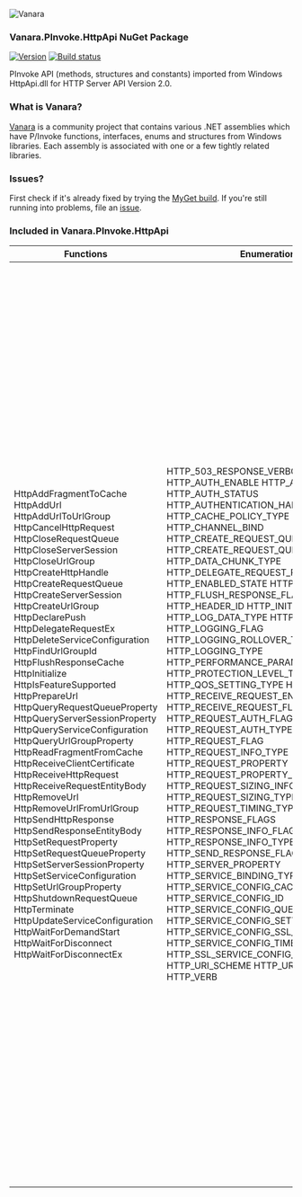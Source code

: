 ﻿![Vanara](https://raw.githubusercontent.com/dahall/Vanara/master/docs/icons/VanaraHeading.png)
### **Vanara.PInvoke.HttpApi NuGet Package**
[![Version](https://img.shields.io/nuget/v/Vanara.PInvoke.HttpApi?label=NuGet&style=flat-square)](https://github.com/dahall/Vanara/releases)
[![Build status](https://github.com/dahall/Vanara/actions/workflows/cibuild.yml/badge.svg?branch=master)](https://github.com/dahall/Vanara/actions/workflows/cibuild.yml)

PInvoke API (methods, structures and constants) imported from Windows HttpApi.dll for HTTP Server API Version 2.0.

### **What is Vanara?**

[Vanara](https://github.com/dahall/Vanara) is a community project that contains various .NET assemblies which have P/Invoke functions, interfaces, enums and structures from Windows libraries. Each assembly is associated with one or a few tightly related libraries.

### **Issues?**

First check if it's already fixed by trying the [MyGet build](https://www.myget.org/feed/Packages/vanara).
If you're still running into problems, file an [issue](https://github.com/dahall/Vanara/issues).

### **Included in Vanara.PInvoke.HttpApi**

Functions | Enumerations | Structures
--- | --- | ---
HttpAddFragmentToCache HttpAddUrl HttpAddUrlToUrlGroup HttpCancelHttpRequest HttpCloseRequestQueue HttpCloseServerSession HttpCloseUrlGroup HttpCreateHttpHandle HttpCreateRequestQueue HttpCreateServerSession HttpCreateUrlGroup HttpDeclarePush HttpDelegateRequestEx HttpDeleteServiceConfiguration HttpFindUrlGroupId HttpFlushResponseCache HttpInitialize HttpIsFeatureSupported HttpPrepareUrl HttpQueryRequestQueueProperty HttpQueryServerSessionProperty HttpQueryServiceConfiguration HttpQueryUrlGroupProperty HttpReadFragmentFromCache HttpReceiveClientCertificate HttpReceiveHttpRequest HttpReceiveRequestEntityBody HttpRemoveUrl HttpRemoveUrlFromUrlGroup HttpSendHttpResponse HttpSendResponseEntityBody HttpSetRequestProperty HttpSetRequestQueueProperty HttpSetServerSessionProperty HttpSetServiceConfiguration HttpSetUrlGroupProperty HttpShutdownRequestQueue HttpTerminate HttpUpdateServiceConfiguration HttpWaitForDemandStart HttpWaitForDisconnect HttpWaitForDisconnectEx                                                           | HTTP_503_RESPONSE_VERBOSITY HTTP_AUTH_ENABLE HTTP_AUTH_EX_FLAG HTTP_AUTH_STATUS HTTP_AUTHENTICATION_HARDENING_LEVELS HTTP_CACHE_POLICY_TYPE HTTP_CHANNEL_BIND HTTP_CREATE_REQUEST_QUEUE_FLAG HTTP_CREATE_REQUEST_QUEUE_PROPERTY_ID HTTP_DATA_CHUNK_TYPE HTTP_DELEGATE_REQUEST_PROPERTY_ID HTTP_ENABLED_STATE HTTP_FEATURE_ID HTTP_FLUSH_RESPONSE_FLAG HTTP_HEADER_ID HTTP_INIT HTTP_LOG_DATA_TYPE HTTP_LOG_FIELD HTTP_LOGGING_FLAG HTTP_LOGGING_ROLLOVER_TYPE HTTP_LOGGING_TYPE HTTP_PERFORMANCE_PARAM_TYPE HTTP_PROTECTION_LEVEL_TYPE HTTP_QOS_SETTING_TYPE HTTP_RECEIVE HTTP_RECEIVE_REQUEST_ENTITY_BODY_FLAG HTTP_RECEIVE_REQUEST_FLAG HTTP_REQUEST_AUTH_FLAG HTTP_REQUEST_AUTH_TYPE HTTP_REQUEST_FLAG HTTP_REQUEST_INFO_TYPE HTTP_REQUEST_PROPERTY HTTP_REQUEST_PROPERTY_SNI_FLAG HTTP_REQUEST_SIZING_INFO_FLAG HTTP_REQUEST_SIZING_TYPE HTTP_REQUEST_TIMING_TYPE HTTP_RESPONSE_FLAGS HTTP_RESPONSE_INFO_FLAGS HTTP_RESPONSE_INFO_TYPE HTTP_SEND_RESPONSE_FLAG HTTP_SERVER_PROPERTY HTTP_SERVICE_BINDING_TYPE HTTP_SERVICE_CONFIG_CACHE_KEY HTTP_SERVICE_CONFIG_ID HTTP_SERVICE_CONFIG_QUERY_TYPE HTTP_SERVICE_CONFIG_SETTING_KEY HTTP_SERVICE_CONFIG_SSL_FLAG HTTP_SERVICE_CONFIG_TIMEOUT_KEY HTTP_SSL_SERVICE_CONFIG_EX_PARAM_TYPE HTTP_URI_SCHEME HTTP_URL_FLAG HTTP_VERB                                                 | HREQQUEUE SafeHTTP_SERVER_SESSION_ID SafeHTTP_URL_GROUP_ID HTTP_BANDWIDTH_LIMIT_INFO HTTP_BINDING_INFO HTTP_BYTE_RANGE HTTP_CACHE_POLICY HTTP_CHANNEL_BIND_INFO HTTP_CONNECTION_LIMIT_INFO HTTP_COOKED_URL HTTP_CREATE_REQUEST_QUEUE_PROPERTY_INFO HTTP_DATA_CHUNK HTTP_DELEGATE_REQUEST_PROPERTY_INFO HTTP_ERROR_HEADERS_PARAM HTTP_FLOWRATE_INFO HTTP_KNOWN_HEADER HTTP_LISTEN_ENDPOINT_INFO HTTP_LOG_DATA HTTP_LOG_FIELDS_DATA HTTP_LOGGING_INFO HTTP_MULTIPLE_KNOWN_HEADERS HTTP_PERFORMANCE_PARAM HTTP_PROPERTY_FLAGS HTTP_PROTECTION_LEVEL_INFO HTTP_QOS_SETTING_INFO HTTP_QUERY_REQUEST_QUALIFIER_QUIC HTTP_QUERY_REQUEST_QUALIFIER_TCP HTTP_QUIC_API_TIMINGS HTTP_QUIC_CONNECTION_API_TIMINGS HTTP_QUIC_STREAM_API_TIMINGS HTTP_REQUEST_AUTH_INFO HTTP_REQUEST_CHANNEL_BIND_STATUS HTTP_REQUEST_HEADERS HTTP_REQUEST_INFO HTTP_REQUEST_PROPERTY_SNI HTTP_REQUEST_PROPERTY_STREAM_ERROR HTTP_REQUEST_SIZING_INFO HTTP_REQUEST_TIMING_INFO HTTP_REQUEST_TOKEN_BINDING_INFO HTTP_REQUEST_V1 HTTP_REQUEST_V2 HTTP_RESPONSE_HEADERS HTTP_RESPONSE_INFO HTTP_RESPONSE_V1 HTTP_RESPONSE_V2 HTTP_SERVER_AUTHENTICATION_BASIC_PARAMS HTTP_SERVER_AUTHENTICATION_DIGEST_PARAMS HTTP_SERVER_AUTHENTICATION_INFO HTTP_SERVICE_BINDING_A HTTP_SERVICE_BINDING_BASE HTTP_SERVICE_BINDING_W HTTP_SERVICE_CONFIG_CACHE_SET HTTP_SERVICE_CONFIG_IP_LISTEN_PARAM HTTP_SERVICE_CONFIG_IP_LISTEN_QUERY HTTP_SERVICE_CONFIG_SETTING_SET HTTP_SERVICE_CONFIG_SSL_CCS_KEY HTTP_SERVICE_CONFIG_SSL_CCS_QUERY HTTP_SERVICE_CONFIG_SSL_CCS_QUERY_EX HTTP_SERVICE_CONFIG_SSL_CCS_SET HTTP_SERVICE_CONFIG_SSL_CCS_SET_EX HTTP_SERVICE_CONFIG_SSL_KEY HTTP_SERVICE_CONFIG_SSL_KEY_EX HTTP_SERVICE_CONFIG_SSL_PARAM HTTP_SERVICE_CONFIG_SSL_PARAM_EX HTTP_SERVICE_CONFIG_SSL_QUERY HTTP_SERVICE_CONFIG_SSL_QUERY_EX HTTP_SERVICE_CONFIG_SSL_SET HTTP_SERVICE_CONFIG_SSL_SET_EX HTTP_SERVICE_CONFIG_SSL_SNI_KEY HTTP_SERVICE_CONFIG_SSL_SNI_QUERY HTTP_SERVICE_CONFIG_SSL_SNI_QUERY_EX HTTP_SERVICE_CONFIG_SSL_SNI_SET HTTP_SERVICE_CONFIG_SSL_SNI_SET_EX HTTP_SERVICE_CONFIG_TIMEOUT_SET HTTP_SERVICE_CONFIG_URLACL_KEY HTTP_SERVICE_CONFIG_URLACL_PARAM HTTP_SERVICE_CONFIG_URLACL_QUERY HTTP_SERVICE_CONFIG_URLACL_SET HTTP_SSL_CLIENT_CERT_INFO HTTP_SSL_INFO HTTP_SSL_PROTOCOL_INFO HTTP_STATE_INFO HTTP_TIMEOUT_LIMIT_INFO HTTP_TLS_RESTRICTIONS_PARAM HTTP_TLS_SESSION_TICKET_KEYS_PARAM HTTP_TRANSPORT_ADDRESS HTTP_UNKNOWN_HEADER HTTP_VERSION HTTP_WSK_API_TIMINGS HTTP2_SETTINGS_LIMITS_PARAM HTTP2_WINDOW_SIZE_PARAM HTTPAPI_VERSION HREQQUEUEv1 FROMMEMORY FROMFILEHANDLE FROMFRAGMENTCACHE FROMFRAGMENTCACHEEX TRAILERS UNION 
